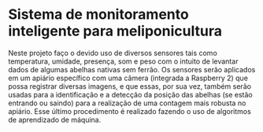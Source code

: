 # Sistema de monitoramento inteligente para meliponicultura

Neste projeto faço o devido uso de diversos sensores tais como temperatura, umidade, presença, som e peso com o intuito de levantar dados de algumas abelhas nativas sem ferrão. Os sensores serão aplicados em um apiário específico com uma câmera (integrada a Raspberry 2) que possa registrar diversas imagens, e que essas, por sua vez, também serão usadas para a identificação e a detecção da posição das abelhas (se estão entrando ou saindo) para a realização de uma contagem mais robusta no apiário. Esse último procedimento é realizado fazendo o uso de algoritmos de aprendizado de máquina.
